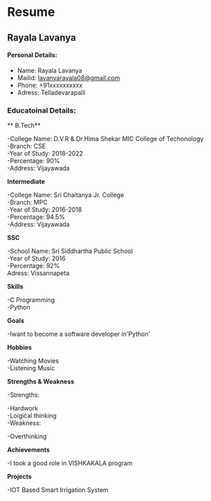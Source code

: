 # Resume
## Rayala Lavanya
#### Personal Details:

- Name: Rayala Lavanya<br>
- Mailid: lavanyarayala08@gmail.com<br>
- Phone: +91xxxxxxxxxx<br>
- Adress: Telladevarapalli<br>

### Educatoinal Details:

** B.Tech**

-College Name: D.V.R & Dr.Hima Shekar MIC College of Techonology<br>
-Branch: CSE<br>
-Year of Study: 2018-2022<br>
-Percentage: 90%<br>
-Address: Vijayawada<br>

**Intermediate**

-College Name: Sri Chaitanya Jr. College<br>
-Branch: MPC<br>
-Year of Study: 2016-2018<br>
-Percentage: 94.5%<br>
-Address: Vijayawada<br>

**SSC**

-School Name: Sri Siddhartha Public School<br>
-Year of Study: 2016<br>
-Percentage: 92%<br>
Adress: Vissannapeta<br>

**Skills**

-C Programming<br>
-Python<br>

**Goals**

-Iwant to become a software developer in'Python'<br>

**Hobbies**

-Watching Movies<br>
-Listening Music<br>

**Strengths & Weakness**

-Strengths:

-Hardwork<br>
-Loigical thinking<br>
-Weakness:

-Overthinking<br>

**Achievements**

-I took a good role in VISHKAKALA program<br>

**Projects**

-IOT Based Smart Irrigation System<br>
